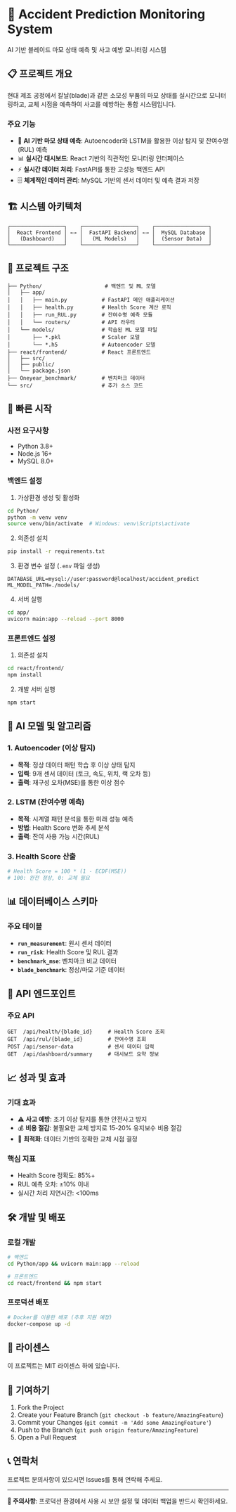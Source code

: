# 🔧 Accident Prediction Monitoring System

AI 기반 블레이드 마모 상태 예측 및 사고 예방 모니터링 시스템

## 📋 프로젝트 개요

현대 제조 공정에서 칼날(blade)과 같은 소모성 부품의 마모 상태를 실시간으로 모니터링하고, 교체 시점을 예측하여 사고를 예방하는 통합 시스템입니다.

### 주요 기능
- 🤖 **AI 기반 마모 상태 예측**: Autoencoder와 LSTM을 활용한 이상 탐지 및 잔여수명(RUL) 예측
- 📊 **실시간 대시보드**: React 기반의 직관적인 모니터링 인터페이스
- ⚡ **실시간 데이터 처리**: FastAPI를 통한 고성능 백엔드 API
- 🗄️ **체계적인 데이터 관리**: MySQL 기반의 센서 데이터 및 예측 결과 저장

## 🏗️ 시스템 아키텍처

```
┌─────────────────┐    ┌─────────────────┐    ┌─────────────────┐
│  React Frontend │ ←→ │  FastAPI Backend│ ←→ │  MySQL Database │
│   (Dashboard)   │    │   (ML Models)   │    │  (Sensor Data)  │
└─────────────────┘    └─────────────────┘    └─────────────────┘
```

## 📁 프로젝트 구조

```
├── Python/                    # 백엔드 및 ML 모델
│   ├── app/
│   │   ├── main.py           # FastAPI 메인 애플리케이션
│   │   ├── health.py         # Health Score 계산 로직
│   │   ├── run_RUL.py        # 잔여수명 예측 모듈
│   │   └── routers/          # API 라우터
│   └── models/               # 학습된 ML 모델 파일
│       ├── *.pkl             # Scaler 모델
│       └── *.h5              # Autoencoder 모델
├── react/frontend/           # React 프론트엔드
│   ├── src/
│   ├── public/
│   └── package.json
├── Oneyear_benchmark/        # 벤치마크 데이터
└── src/                      # 추가 소스 코드
```

## 🚀 빠른 시작

### 사전 요구사항
- Python 3.8+
- Node.js 16+
- MySQL 8.0+

### 백엔드 설정

1. 가상환경 생성 및 활성화
```bash
cd Python/
python -m venv venv
source venv/bin/activate  # Windows: venv\Scripts\activate
```

2. 의존성 설치
```bash
pip install -r requirements.txt
```

3. 환경 변수 설정 (`.env` 파일 생성)
```env
DATABASE_URL=mysql://user:password@localhost/accident_predict
ML_MODEL_PATH=./models/
```

4. 서버 실행
```bash
cd app/
uvicorn main:app --reload --port 8000
```

### 프론트엔드 설정

1. 의존성 설치
```bash
cd react/frontend/
npm install
```

2. 개발 서버 실행
```bash
npm start
```

## 🤖 AI 모델 및 알고리즘

### 1. Autoencoder (이상 탐지)
- **목적**: 정상 데이터 패턴 학습 후 이상 상태 탐지
- **입력**: 9개 센서 데이터 (토크, 속도, 위치, 랙 오차 등)
- **출력**: 재구성 오차(MSE)를 통한 이상 점수

### 2. LSTM (잔여수명 예측)
- **목적**: 시계열 패턴 분석을 통한 미래 성능 예측
- **방법**: Health Score 변화 추세 분석
- **출력**: 잔여 사용 가능 시간(RUL)

### 3. Health Score 산출
```python
# Health Score = 100 * (1 - ECDF(MSE))
# 100: 완전 정상, 0: 교체 필요
```

## 📊 데이터베이스 스키마

### 주요 테이블
- **`run_measurement`**: 원시 센서 데이터
- **`run_risk`**: Health Score 및 RUL 결과
- **`benchmark_mse`**: 벤치마크 비교 데이터
- **`blade_benchmark`**: 정상/마모 기준 데이터

## 🔧 API 엔드포인트

### 주요 API
```
GET  /api/health/{blade_id}     # Health Score 조회
GET  /api/rul/{blade_id}        # 잔여수명 조회
POST /api/sensor-data           # 센서 데이터 입력
GET  /api/dashboard/summary     # 대시보드 요약 정보
```

## 📈 성과 및 효과

### 기대 효과
- ⚠️ **사고 예방**: 조기 이상 탐지를 통한 안전사고 방지
- 💰 **비용 절감**: 불필요한 교체 방지로 15-20% 유지보수 비용 절감
- 🔄 **최적화**: 데이터 기반의 정확한 교체 시점 결정

### 핵심 지표
- Health Score 정확도: 85%+
- RUL 예측 오차: ±10% 이내
- 실시간 처리 지연시간: <100ms

## 🛠️ 개발 및 배포

### 로컬 개발
```bash
# 백엔드
cd Python/app && uvicorn main:app --reload

# 프론트엔드
cd react/frontend && npm start
```

### 프로덕션 배포
```bash
# Docker를 이용한 배포 (추후 지원 예정)
docker-compose up -d
```

## 📝 라이센스

이 프로젝트는 MIT 라이센스 하에 있습니다.

## 🤝 기여하기

1. Fork the Project
2. Create your Feature Branch (`git checkout -b feature/AmazingFeature`)
3. Commit your Changes (`git commit -m 'Add some AmazingFeature'`)
4. Push to the Branch (`git push origin feature/AmazingFeature`)
5. Open a Pull Request

## 📞 연락처

프로젝트 문의사항이 있으시면 Issues를 통해 연락해 주세요.

---

**🚨 주의사항**: 프로덕션 환경에서 사용 시 보안 설정 및 데이터 백업을 반드시 확인하세요.
